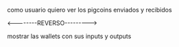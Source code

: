 como usuario quiero ver los pigcoins enviados y recibidos

<--------REVERSO--------->

mostrar las wallets con sus inputs y outputs